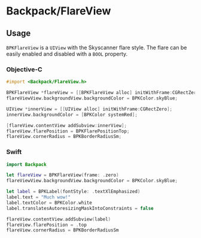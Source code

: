 # Backpack/FlareView

## Usage

`BPKFlareView` is a `UIView` with the Skyscanner flare style. The flare can be easily enabled and disabled with a `BOOL` property.

### Objective-C

```objective-c
#import <Backpack/FlareView.h>

BPKFlareView *flareView = [[BPKFlareView alloc] initWithFrame:CGRectZero];
flareViewView.backgroundView.backgroundColor = BPKColor.skyBlue;

UIView *innerView = [[UIView alloc] initWithFrame:CGRectZero];
innerView.backgroundColor = [BPKColor systemRed];

[flareView.contentView addSubview:innerView];
flareView.flarePosition = BPKFlarePositionTop;
flareView.cornerRadius = BPKBorderRadiusSm;
```

### Swift

```swift
import Backpack

let flareView = BPKFlareView(frame: .zero)
flareViewView.backgroundView.backgroundColor = BPKColor.skyBlue;

let label = BPKLabel(fontStyle: .textXlEmphasized)
label.text = "Much wow!"
label.textColor = BPKColor.white
label.translatesAutoresizingMaskIntoConstraints = false

flareView.contentView.addSubview(label)
flareView.flarePosition = .top
flareView.cornerRadius = BPKBorderRadiusSm
```

